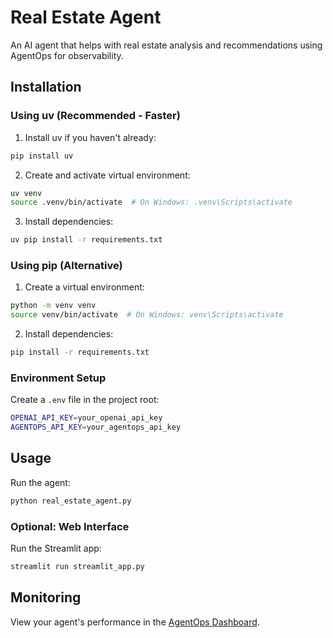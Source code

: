 # Real Estate Agent

An AI agent that helps with real estate analysis and recommendations using AgentOps for observability.

## Installation

### Using uv (Recommended - Faster)
1. Install uv if you haven't already:
```bash
pip install uv
```

2. Create and activate virtual environment:
```bash
uv venv
source .venv/bin/activate  # On Windows: .venv\Scripts\activate
```

3. Install dependencies:
```bash
uv pip install -r requirements.txt
```

### Using pip (Alternative)
1. Create a virtual environment:
```bash
python -m venv venv
source venv/bin/activate  # On Windows: venv\Scripts\activate
```

2. Install dependencies:
```bash
pip install -r requirements.txt
```

### Environment Setup
Create a `.env` file in the project root:
```bash
OPENAI_API_KEY=your_openai_api_key
AGENTOPS_API_KEY=your_agentops_api_key
```

## Usage

Run the agent:
```bash
python real_estate_agent.py
```

### Optional: Web Interface
Run the Streamlit app:
```bash
streamlit run streamlit_app.py
```

## Monitoring
View your agent's performance in the [AgentOps Dashboard](https://app.agentops.ai). 